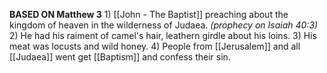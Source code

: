 **BASED ON Matthew 3**
	1) [[John - The Baptist]] preaching about the kingdom of heaven in the wilderness of Judaea. *(prophecy on Isaiah 40:3)*
	2) He had his raiment of camel's hair, leathern girdle about his loins.
	3) His meat was locusts and wild honey.
	4) People from [[Jerusalem]] and all [[Judaea]] went get  [[Baptism]] and confess their sin.